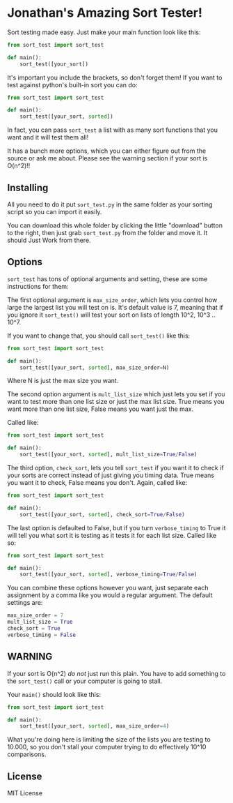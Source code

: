# Jonathan's Amazing Sort Tester! #

Sort testing made easy. Just make your main function look like this:

``` python
from sort_test import sort_test

def main():
    sort_test([your_sort])
```

It's important you include the brackets, so don't forget them! If you want to
test against python's built-in sort you can do:

``` python
from sort_test import sort_test

def main():
    sort_test([your_sort, sorted])
```

In fact, you can pass `sort_test` a list with as many sort functions that you
want and it will test them all!

It has a bunch more options, which you can either figure out from the source or
ask me about. Please see the warning section if your sort is O(n^2)!!

## Installing ##

All you need to do it put `sort_test.py` in the same folder as your sorting
script so you can import it easily.

You can download this whole folder by clicking the little "download" button
to the right, then just grab `sort_test.py` from the folder and move it. It
should Just Work from there.

## Options ##

`sort_test` has tons of optional arguments and setting, these are some
instructions for them:

The first optional argument is `max_size_order`, which lets you control how
large the largest list you will test on is. It's default value is 7, meaning
that if you ignore it `sort_test()` will test your sort on lists of length
10^2, 10^3 .. 10^7.

If you want to change that, you should call `sort_test()` like this:

``` python
from sort_test import sort_test

def main():
    sort_test([your_sort, sorted], max_size_order=N)
```

Where N is just the max size you want.

The second option argument is `mult_list_size` which just lets you set if you
want to test more than one list size or just the max list size. True means you
want more than one list size, False means you want just the max.

Called like:

``` python
from sort_test import sort_test

def main():
    sort_test([your_sort, sorted], mult_list_size=True/False)
```

The third option, `check_sort`, lets you tell `sort_test` if you want it to
check if your sorts are correct instead of just giving you timing data. True
means you want it to check, False means you don't. Again,
called like:

``` python
from sort_test import sort_test

def main():
    sort_test([your_sort, sorted], check_sort=True/False)
```

The last option is defaulted to False, but if you turn `verbose_timing` to True
it will tell you what sort it is testing as it tests it for each list size.
Called like so:

``` python
from sort_test import sort_test

def main():
    sort_test([your_sort, sorted], verbose_timing=True/False)
```

You can combine these options however you want, just separate each assignment
by a comma like you would a regular argument. The default settings are:

``` python
max_size_order = 7
mult_list_size = True
check_sort = True
verbose_timing = False
```

## WARNING ##

If your sort is O(n^2) *do not* just run this plain. You have to add
something to the `sort_test()` call or your computer is going to stall.

Your `main()` should look like this:

``` python
from sort_test import sort_test

def main():
    sort_test([your_sort, sorted], max_size_order=4)
```

What you're doing here is limiting the size of the lists you are testing
to 10.000, so you don't stall your computer trying to do effectively 10^10
comparisons.

## License ##

MIT License
